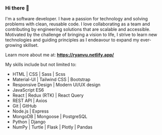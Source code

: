 ### Hi there 👋

I'm a software developer. I have a passion for technology and solving problems with clean, reusable code. I love collaborating as a team and contributing by engineering solutions that are scalable and accessible. Motivated by the challenge of bringing a vision to life, I strive to learn new technologies and guiding principles as I endeavour to expand my ever-growing skillset.
  
Learn more about me at: **https://ryanvu.netlify.app/**  
  
My skills include but not limited to:  
- HTML | CSS | Sass | Scss 
- Material-UI | Tailwind CSS | Bootstrap
- Responsive Design | Modern UI/UX design
- JavaScript ES6
- React | Redux (RTK) | React Query
- REST API | Axios
- Git | GitHub
- Node.js | Express
- MongoDB | Mongoose | PostgreSQL
- Python | Django 
- NumPy | Turtle | Flask | Plotly | Pandas

<!--
**ryanvu2022/ryanvu2022** is a ✨ _special_ ✨ repository because its `README.md` (this file) appears on your GitHub profile.

Here are some ideas to get you started:

- 🔭 I’m currently working on ...
- 🌱 I’m currently learning ...
- 👯 I’m looking to collaborate on ...
- 🤔 I’m looking for help with ...
- 💬 Ask me about ...
- 📫 How to reach me: ...
- 😄 Pronouns: ...
- ⚡ Fun fact: ...
-->


